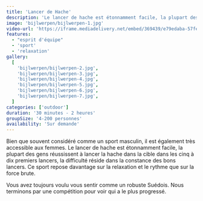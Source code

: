 ```yaml
---
title: 'Lancer de Hache'
description: 'Le lancer de hache est étonnamment facile, la plupart des gens réussissent à lancer la hache dans la cible dans les cinq à dix premiers lancers'
image: 'bijlwerpen/bijlwerpen-1.jpg'
video-url: 'https://iframe.mediadelivery.net/embed/369439/e79edaba-57fe-41d7-960f-d939c3353d80'
features:
  - "esprit d'équipe"
  - 'sport'
  - 'relaxation'
gallery:
  [
    'bijlwerpen/bijlwerpen-2.jpg',
    'bijlwerpen/bijlwerpen-3.jpg',
    'bijlwerpen/bijlwerpen-4.jpg',
    'bijlwerpen/bijlwerpen-5.jpg',
    'bijlwerpen/bijlwerpen-6.jpg',
    'bijlwerpen/bijlwerpen-7.jpg',
  ]
categories: ['outdoor']
duration: '30 minutes - 2 heures'
groupSize: '4-200 personnes'
availability: 'Sur demande'
---
```


Bien que souvent considéré comme un sport masculin, il est également très accessible aux femmes.
Le lancer de hache est étonnamment facile, la plupart des gens réussissent à lancer la hache dans la cible dans les cinq à dix premiers lancers, la difficulté réside dans la constance des bons lancers. Ce sport repose davantage sur la relaxation et le rythme que sur la force brute.

Vous avez toujours voulu vous sentir comme un robuste Suédois.
Nous terminons par une compétition pour voir qui a le plus progressé.
